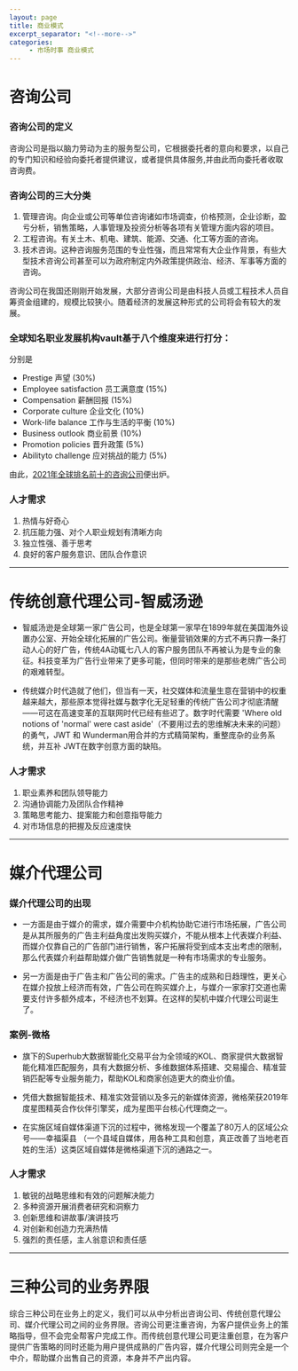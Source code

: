 ```yaml
---
layout: page
title: 商业模式
excerpt_separator: "<!--more-->"
categories:
     - 市场时事 商业模式
---
```


<!--more-->


# 咨询公司
### 咨询公司的定义
咨询公司是指以脑力劳动为主的服务型公司，它根据委托者的意向和要求，以自己的专门知识和经验向委托者提供建议，或者提供具体服务,并由此而向委托者收取咨询费。

### 咨询公司的三大分类
1. 管理咨询。向企业或公司等单位咨询诸如市场调查，价格预测，企业诊断，盈亏分析，销售策略，人事管理及投资分析等各项有关管理方面内容的项目。
2. 工程咨询。有关土木、机电、建筑、能源、交通、化工等方面的咨询。
3. 技术咨询。这种咨询服务范围的专业性强，而且常常有大企业作背景，有些大型技术咨询公司甚至可以为政府制定内外政策提供政治、经济、军事等方面的咨询。

咨询公司在我国还刚刚开始发展，大部分咨询公司是由科技人员或工程技术人员自筹资金组建的，规模比较狭小。随着经济的发展这种形式的公司将会有较大的发展。


### 全球知名职业发展机构vault基于八个维度来进行打分：
分别是
* Prestige 声望 (30%)
* Employee satisfaction 员工满意度 (15%)
* Compensation 薪酬回报 (15%)
* Corporate culture 企业文化 (10%)
* Work-life balance 工作与生活的平衡 (10%)
* Business outlook 商业前景 (10%)
* Promotion policies 晋升政策 (5%)
* Abilityto challenge 应对挑战的能力 (5%)

由此，[2021年全球排名前十的咨询公司](https://www.sohu.com/a/445793842_653710#:~:text=%20%E5%9C%A82021Vault%E2%80%9C%E5%85%A8%E7%90%83%E5%92%A8%E8%AF%A250%E5%BC%BA%E2%80%9D%E6%A6%9C%E5%8D%95%E4%B8%AD%EF%BC%8C%E8%B4%9D%E6%81%A9%E5%85%AC%E5%8F%B8%E5%87%AD%E5%80%9F%E4%BA%AE%E7%9C%BC%E7%9A%84%E7%BB%BC%E5%90%88%E8%A1%A8%E7%8E%B0%E5%8F%96%E5%BE%97%E6%8F%AD%E6%99%932021%E5%B9%B4%E6%8E%92%E8%A1%8C%E6%A6%9C%E7%AC%AC%E4%B8%80%E3%80%82%20%E5%85%B6%E4%B8%AD%EF%BC%8C%E8%B4%9D%E6%81%A9%E5%92%A8%E8%AF%A2%E4%BD%8D%E5%B1%85%E7%AC%AC%E4%B8%80%EF%BC%88%E6%8E%92%E5%90%8D%E4%B8%8A%E5%8D%872%E5%90%8D%EF%BC%89%EF%BC%8C%E6%B3%A2%E5%A3%AB%E9%A1%BF%E5%92%A8%E8%AF%A2%E7%B4%A7%E9%9A%8F%E5%85%B6%E5%90%8E%E4%BD%8D%E5%B1%85%E7%AC%AC%E4%BA%8C%EF%BC%88%E6%8E%92%E5%90%8D%E4%B8%8D%E5%8F%98%EF%BC%8C%E2%80%9D%E4%B8%87%E5%B9%B4%E8%80%81%E4%BA%8C%E2%80%9C%E5%90%8D%E4%B8%8D%E8%99%9A%E4%BC%A0%EF%BC%89%EF%BC%8C%E9%BA%A6%E8%82%AF%E9%94%A1%E5%92%A8%E8%AF%A2%E9%99%8D%E8%87%B3%E7%AC%AC%E4%B8%89%EF%BC%88%E6%8E%92%E5%90%8D%E4%B8%8B%E9%99%8D2%E5%90%8D%EF%BC%89%E3%80%82%20%E6%AD%A4%E5%A4%96%E4%BD%8D%E5%B1%85%E6%A6%9C%E5%8D%95%E5%89%8D10%E7%9A%84%E5%A4%A7%E5%AD%A6%E8%BF%98%E5%8C%85%E6%8B%AC%EF%BC%9A%20Booz%20Allen%E3%80%81EY-Parthenon%E3%80%81Oliver%20Wyman%E3%80%81ClearView%E3%80%81%E5%BE%B7%E5%8B%A4%E5%92%A8%E8%AF%A2%E3%80%81%E6%99%AE%E5%8D%8E%E6%B0%B8%E9%81%93%E5%92%A8%E8%AF%A2%E3%80%81Putnam%20Associates%E3%80%82,%E3%80%81%20%E6%99%AE%E5%8D%8E%E6%B0%B8%E9%81%93%20%EF%BC%888%E2%86%929%EF%BC%89%E3%80%81%20%E6%AF%95%E9%A9%AC%E5%A8%81%20%EF%BC%8814%E2%86%9216%EF%BC%89%20%E6%8E%92%E5%90%8D%20%E5%9D%87%E6%9C%89%E6%89%80%E4%B8%8B%E9%99%8D%E3%80%82%20%E4%BD%A0%E6%9C%80%E5%96%9C%E6%AC%A2%E7%9A%84%E5%92%A8%E8%AF%A2%E5%85%AC%E5%8F%B8%E4%B8%8A%E6%A6%9C%E4%BA%86%E5%90%97%EF%BC%9F)便出炉。

### 人才需求
1. 热情与好奇心
2. 抗压能力强、对个人职业规划有清晰方向
3. 独立性强、善于思考
4. 良好的客户服务意识、团队合作意识

---------------
# 传统创意代理公司-智威汤逊
* 智威汤逊是全球第一家广告公司，也是全球第一家早在1899年就在美国海外设置办公室、开始全球化拓展的广告公司。衡量营销效果的方式不再只靠一条打动人心的好广告，传统4A动辄七八人的客户服务团队不再被认为是专业的象征。科技变革为广告行业带来了更多可能，但同时带来的是那些老牌广告公司的艰难转型。

* 传统媒介时代造就了他们，但当有一天，社交媒体和流量生意在营销中的权重越来越大，那些原本觉得社媒与数字化无足轻重的传统广告公司才彻底清醒——可这在高速变革的互联网时代已经有些迟了。数字时代需要 'Where old notions of 'normal' were cast aside'（不要用过去的思维解决未来的问题）的勇气，JWT 和 Wunderman用合并的方式精简架构，重整庞杂的业务系统，并互补 JWT在数字创意方面的缺陷。

### 人才需求
1. 职业素养和团队领导能力
2. 沟通协调能力及团队合作精神
3. 策略思考能力、提案能力和创意指导能力
4. 对市场信息的把握及反应速度快


-----------
# 媒介代理公司
### 媒介代理公司的出现

* 一方面是由于媒介的需求，媒介需要中介机构协助它进行市场拓展，广告公司是从其所服务的广告主利益角度出发购买媒介，不能从根本上代表媒介利益、而媒介仅靠自己的广告部门进行销售，客户拓展将受到成本支出考虑的限制，那么代表媒介利益帮助媒介做广告销售就是一种有市场需求的专业服务。

* 另一方面是由于广告主和广告公司的需求。广告主的成熟和日趋理性，更关心在媒介投放上经济而有效，广告公司在购买媒介上，与媒介一家家打交道也需要支付许多额外成本，不经济也不划算。在这样的契机中媒介代理公司诞生了。

### 案例-微格
* 旗下的Superhub大数据智能化交易平台为全领域的KOL、商家提供大数据智能化精准匹配服务，具有大数据分析、多维数据体系搭建、交易撮合、精准营销匹配等专业服务能力，帮助KOL和商家创造更大的商业价值。

* 凭借大数据智能技术、精准实效营销以及多元的新媒体资源，微格荣获2019年度星图精英合作伙伴引擎奖，成为星图平台核心代理商之一。
* 在实施区域自媒体渠道下沉的过程中，微格发现一个覆盖了80万人的区域公众号——幸福渠县  （一个县域自媒体，用各种工具和创意，真正改善了当地老百姓的生活）这类区域自媒体是微格渠道下沉的通路之一。

### 人才需求
1. 敏锐的战略思维和有效的问题解决能力
2. 多种资源开展消费者研究和洞察力
3. 创新思维和讲故事/演讲技巧
4. 对创新和创造力充满热情
5. 强烈的责任感，主人翁意识和责任感


---------
# 三种公司的业务界限
综合三种公司在业务上的定义，我们可以从中分析出咨询公司、传统创意代理公司、媒介代理公司之间的业务界限。咨询公司更注重咨询，为客户提供业务上的策略指导，但不会完全帮客户完成工作。而传统创意代理公司更注重创意，在为客户提供广告策略的同时还能为用户提供成熟的广告内容，媒介代理公司则完全是一个中介，帮助媒介出售自己的资源，本身并不产出内容。